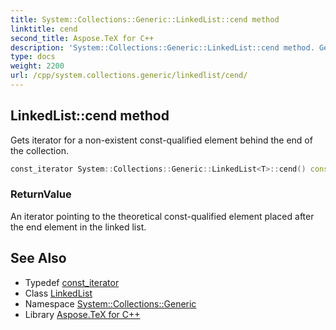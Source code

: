 ```yaml
---
title: System::Collections::Generic::LinkedList::cend method
linktitle: cend
second_title: Aspose.TeX for C++
description: 'System::Collections::Generic::LinkedList::cend method. Gets iterator for a non-existent const-qualified element behind the end of the collection in C++.'
type: docs
weight: 2200
url: /cpp/system.collections.generic/linkedlist/cend/
---
```

## LinkedList::cend method


Gets iterator for a non-existent const-qualified element behind the end of the collection.

```cpp
const_iterator System::Collections::Generic::LinkedList<T>::cend() const noexcept
```


### ReturnValue

An iterator pointing to the theoretical const-qualified element placed after the end element in the linked list.

## See Also

* Typedef [const_iterator](../const_iterator/)
* Class [LinkedList](../)
* Namespace [System::Collections::Generic](../../)
* Library [Aspose.TeX for C++](../../../)
